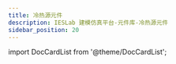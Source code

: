 ```yaml
---
title: 冷热源元件
description: IESLab 建模仿真平台-元件库-冷热源元件
sidebar_position: 20
---
```



import DocCardList from '@theme/DocCardList';

<DocCardList />